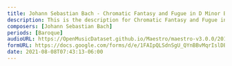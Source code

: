 ```yaml
---
title: Johann Sebastian Bach - Chromatic Fantasy and Fugue in D Minor BWV 903 (2)
description: This is the description for Chromatic Fantasy and Fugue in D Minor BWV 903 by Johann Sebastian Bach
composers: [Johann Sebastian Bach]
periods: [Baroque]
audioURL: https://OpenMusicDataset.github.io/Maestro/maestro-v3.0.0/2014/MIDI-UNPROCESSED_04-05_R1_2014_MID--AUDIO_05_R1_2014_wav--1.midi
formURL: https://docs.google.com/forms/d/e/1FAIpQLSdnSgU_QYnBBvMqrIslDEk7AuShZY0gApLF8x4NZ4gzkAVXng/viewform
date: 2021-08-08T07:43:13-06:00
---
```

